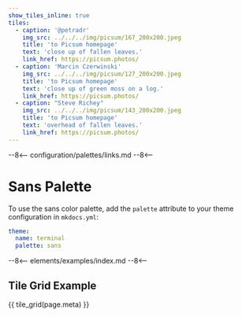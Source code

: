 ```yaml
---
show_tiles_inline: true
tiles:
  - caption: '@petradr'
    img_src: ../../../img/picsum/167_200x200.jpeg
    title: 'to Picsum homepage'
    text: 'close up of fallen leaves.'
    link_href: https://picsum.photos/ 
  - caption: 'Marcin Czerwinski'
    img_src: ../../../img/picsum/127_200x200.jpeg
    title: 'to Picsum homepage'
    text: 'close up of green moss on a log.'
    link_href: https://picsum.photos/ 
  - caption: "Steve Richey"
    img_src: ../../../img/picsum/143_200x200.jpeg
    title: 'to Picsum homepage'
    text: 'overhead of fallen leaves.'
    link_href: https://picsum.photos/
---
```


--8<--
configuration/palettes/links.md
--8<--

# Sans Palette

To use the sans color palette, add the `palette` attribute to your theme configuration in `mkdocs.yml`:

```yaml
theme:
  name: terminal
  palette: sans
```

<link href="../../../css/palettes/sans.css" rel="stylesheet">

--8<--
elements/examples/index.md
--8<--

## Tile Grid Example
{{ tile_grid(page.meta) }}

<br>